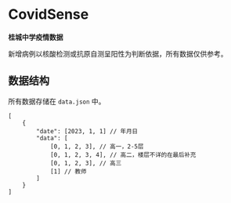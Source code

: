 # CovidSense
**桂城中学疫情数据**

新增病例以核酸检测或抗原自测呈阳性为判断依据，所有数据仅供参考。

## 数据结构

所有数据存储在 `data.json` 中。

```
[
    {
        "date": [2023, 1, 1] // 年月日
        "data": [
            [0, 1, 2, 3], // 高一，2-5层
            [0, 1, 2, 3, 4], // 高二，楼层不详的在最后补充
            [0, 1, 2, 3], // 高三
            [1] // 教师
        ]
    }
]
```
